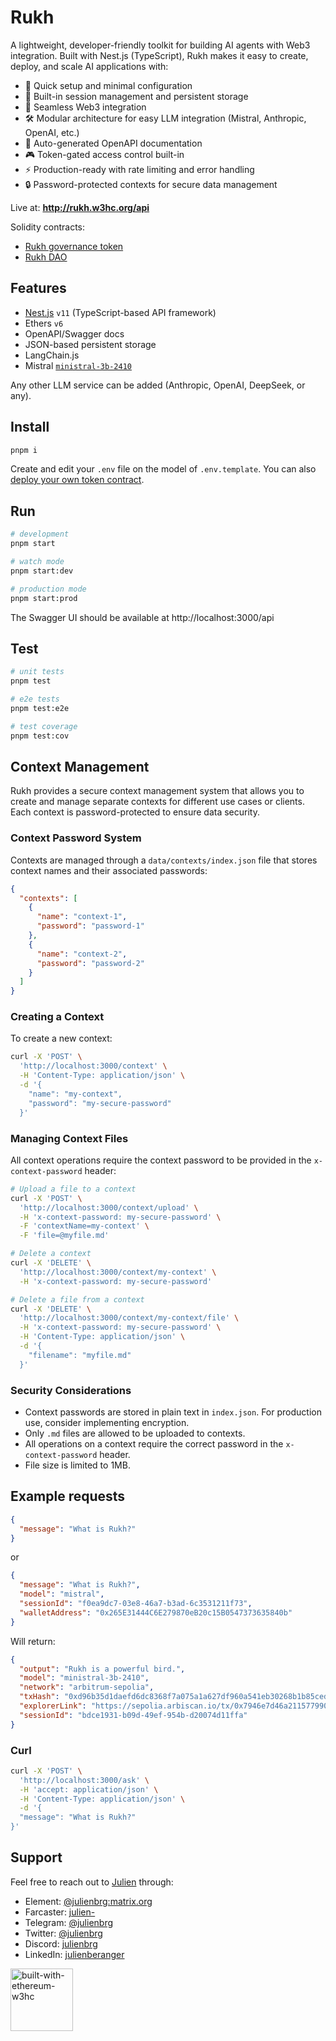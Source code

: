 # Rukh
A lightweight, developer-friendly toolkit for building AI agents with Web3 integration. Built with Nest.js (TypeScript), Rukh makes it easy to create, deploy, and scale AI applications with:

- 🚀 Quick setup and minimal configuration
- 🔄 Built-in session management and persistent storage
- 🔗 Seamless Web3 integration
- 🛠️ Modular architecture for easy LLM integration (Mistral, Anthropic, OpenAI, etc.)
- 📝 Auto-generated OpenAPI documentation
- 🎮 Token-gated access control built-in
- ⚡ Production-ready with rate limiting and error handling
- 🔒 Password-protected contexts for secure data management

Live at: **http://rukh.w3hc.org/api**

Solidity contracts: 

- [Rukh governance token](https://sepolia.arbiscan.io/address/0x281d3F386A48D31DC65E366081f5E3E3fA49B663#code)
- [Rukh DAO](https://sepolia.arbiscan.io/address/0xf79c712228Bf3b8E71760291822c88A41C510244#code)

## Features

- [Nest.js](https://nestjs.com/) `v11` (TypeScript-based API framework)
- Ethers `v6`
- OpenAPI/Swagger docs
- JSON-based persistent storage
- LangChain.js
- Mistral [`ministral-3b-2410`](https://mistral.ai/en/news/ministraux) 

Any other LLM service can be added (Anthropic, OpenAI, DeepSeek, or any).

## Install

```bash
pnpm i
```

Create and edit your `.env` file on the model of `.env.template`. You can also [deploy your own token contract](https://github.com/w3hc/ouf-contracts). 

## Run

```bash
# development
pnpm start

# watch mode
pnpm start:dev

# production mode
pnpm start:prod
```

The Swagger UI should be available at http://localhost:3000/api

## Test

```bash
# unit tests
pnpm test

# e2e tests
pnpm test:e2e

# test coverage
pnpm test:cov
```

## Context Management

Rukh provides a secure context management system that allows you to create and manage separate contexts for different use cases or clients. Each context is password-protected to ensure data security.

### Context Password System

Contexts are managed through a `data/contexts/index.json` file that stores context names and their associated passwords:

```json
{
  "contexts": [
    {
      "name": "context-1",
      "password": "password-1"
    },
    {
      "name": "context-2",
      "password": "password-2"
    }
  ]
}
```

### Creating a Context

To create a new context:

```bash
curl -X 'POST' \
  'http://localhost:3000/context' \
  -H 'Content-Type: application/json' \
  -d '{
    "name": "my-context",
    "password": "my-secure-password"
  }'
```

### Managing Context Files

All context operations require the context password to be provided in the `x-context-password` header:

```bash
# Upload a file to a context
curl -X 'POST' \
  'http://localhost:3000/context/upload' \
  -H 'x-context-password: my-secure-password' \
  -F 'contextName=my-context' \
  -F 'file=@myfile.md'

# Delete a context
curl -X 'DELETE' \
  'http://localhost:3000/context/my-context' \
  -H 'x-context-password: my-secure-password'

# Delete a file from a context
curl -X 'DELETE' \
  'http://localhost:3000/context/my-context/file' \
  -H 'x-context-password: my-secure-password' \
  -H 'Content-Type: application/json' \
  -d '{
    "filename": "myfile.md"
  }'
```

### Security Considerations

- Context passwords are stored in plain text in `index.json`. For production use, consider implementing encryption.
- Only `.md` files are allowed to be uploaded to contexts.
- All operations on a context require the correct password in the `x-context-password` header.
- File size is limited to 1MB.

## Example requests

```json
{
  "message": "What is Rukh?"
}
```

or 

```json
{
  "message": "What is Rukh?",
  "model": "mistral",
  "sessionId": "f0ea9dc7-03e8-46a7-b3ad-6c3531211f73",
  "walletAddress": "0x265E31444C6E279870eB20c15B0547373635840b"
}
```

Will return: 

```json
{
  "output": "Rukh is a powerful bird.",
  "model": "ministral-3b-2410",
  "network": "arbitrum-sepolia",
  "txHash": "0xd96b35d1daefd6dc8368f7a075a1a627df960a541eb30268b1b85cedbae0214a",
  "explorerLink": "https://sepolia.arbiscan.io/tx/0x7946e7d46a2115779902a73ceb01d6817479c60200350c46876677566858e899",
  "sessionId": "bdce1931-b09d-49ef-954b-d20074d11ffa"
}
```

### Curl

```bash 
curl -X 'POST' \
  'http://localhost:3000/ask' \
  -H 'accept: application/json' \
  -H 'Content-Type: application/json' \
  -d '{
  "message": "What is Rukh?"
}'
```

## Support

Feel free to reach out to [Julien](https://github.com/julienbrg) through:

- Element: [@julienbrg:matrix.org](https://matrix.to/#/@julienbrg:matrix.org)
- Farcaster: [julien-](https://warpcast.com/julien-)
- Telegram: [@julienbrg](https://t.me/julienbrg)
- Twitter: [@julienbrg](https://twitter.com/julienbrg)
- Discord: [julienbrg](https://discordapp.com/users/julienbrg)
- LinkedIn: [julienberanger](https://www.linkedin.com/in/julienberanger/)

<img src="https://bafkreid5xwxz4bed67bxb2wjmwsec4uhlcjviwy7pkzwoyu5oesjd3sp64.ipfs.w3s.link" alt="built-with-ethereum-w3hc" width="100"/>